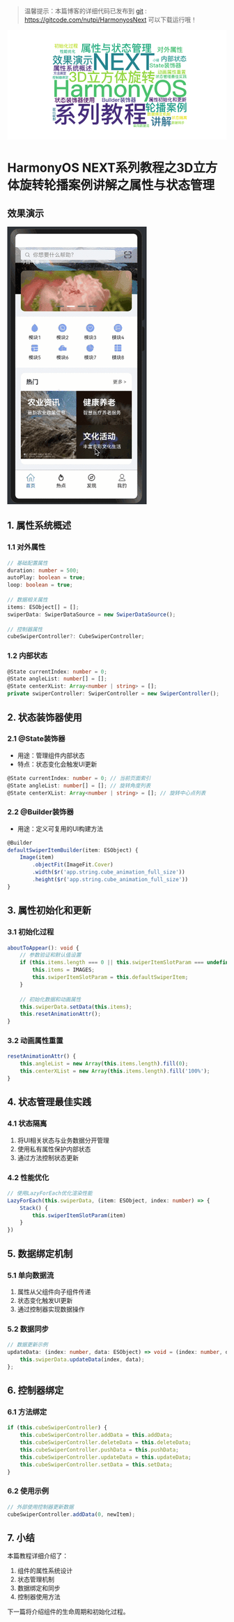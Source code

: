 > 温馨提示：本篇博客的详细代码已发布到 [git](https://gitcode.com/nutpi/HarmonyosNext) : https://gitcode.com/nutpi/HarmonyosNext 可以下载运行哦！

![](../images/img_7d2a6cfd.png)

# HarmonyOS NEXT系列教程之3D立方体旋转轮播案例讲解之属性与状态管理
## 效果演示

![](../images/img_bd851d39.png)

## 1. 属性系统概述

### 1.1 对外属性
```typescript
// 基础配置属性
duration: number = 500;
autoPlay: boolean = true;
loop: boolean = true;

// 数据相关属性
items: ESObject[] = [];
swiperData: SwiperDataSource = new SwiperDataSource();

// 控制器属性
cubeSwiperController?: CubeSwiperController;
```

### 1.2 内部状态
```typescript
@State currentIndex: number = 0;
@State angleList: number[] = [];
@State centerXList: Array<number | string> = [];
private swiperController: SwiperController = new SwiperController();
```

## 2. 状态装饰器使用

### 2.1 @State装饰器
- 用途：管理组件内部状态
- 特点：状态变化会触发UI更新
```typescript
@State currentIndex: number = 0; // 当前页面索引
@State angleList: number[] = []; // 旋转角度列表
@State centerXList: Array<number | string> = []; // 旋转中心点列表
```

### 2.2 @Builder装饰器
- 用途：定义可复用的UI构建方法
```typescript
@Builder
defaultSwiperItemBuilder(item: ESObject) {
    Image(item)
        .objectFit(ImageFit.Cover)
        .width($r('app.string.cube_animation_full_size'))
        .height($r('app.string.cube_animation_full_size'))
}
```

## 3. 属性初始化和更新

### 3.1 初始化过程
```typescript
aboutToAppear(): void {
    // 参数验证和默认值设置
    if (this.items.length === 0 || this.swiperItemSlotParam === undefined) {
        this.items = IMAGES;
        this.swiperItemSlotParam = this.defaultSwiperItem;
    }
    
    // 初始化数据和动画属性
    this.swiperData.setData(this.items);
    this.resetAnimationAttr();
}
```

### 3.2 动画属性重置
```typescript
resetAnimationAttr() {
    this.angleList = new Array(this.items.length).fill(0);
    this.centerXList = new Array(this.items.length).fill('100%');
}
```

## 4. 状态管理最佳实践

### 4.1 状态隔离
1. 将UI相关状态与业务数据分开管理
2. 使用私有属性保护内部状态
3. 通过方法控制状态更新

### 4.2 性能优化
```typescript
// 使用LazyForEach优化渲染性能
LazyForEach(this.swiperData, (item: ESObject, index: number) => {
    Stack() {
        this.swiperItemSlotParam(item)
    }
})
```

## 5. 数据绑定机制

### 5.1 单向数据流
1. 属性从父组件向子组件传递
2. 状态变化触发UI更新
3. 通过控制器实现数据操作

### 5.2 数据同步
```typescript
// 数据更新示例
updateData: (index: number, data: ESObject) => void = (index: number, data: ESObject) => {
    this.swiperData.updateData(index, data);
};
```

## 6. 控制器绑定

### 6.1 方法绑定
```typescript
if (this.cubeSwiperController) {
    this.cubeSwiperController.addData = this.addData;
    this.cubeSwiperController.deleteData = this.deleteData;
    this.cubeSwiperController.pushData = this.pushData;
    this.cubeSwiperController.updateData = this.updateData;
    this.cubeSwiperController.setData = this.setData;
}
```

### 6.2 使用示例
```typescript
// 外部使用控制器更新数据
cubeSwiperController.addData(0, newItem);
```

## 7. 小结

本篇教程详细介绍了：
1. 组件的属性系统设计
2. 状态管理机制
3. 数据绑定和同步
4. 控制器使用方法

下一篇将介绍组件的生命周期和初始化过程。
